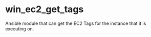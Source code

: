 # win_ec2_get_tags

Ansible module that can get the EC2 Tags for the instance that it is executing on.
